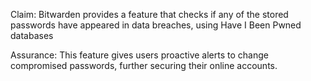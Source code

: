Claim: Bitwarden provides a feature that checks if any of the stored passwords have appeared in data breaches, using Have I Been Pwned databases

Assurance: This feature gives users proactive alerts to change compromised passwords, further securing their online accounts.
